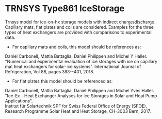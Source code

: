 # TRNSYS Type861 IceStorage
Trnsys model for ice-on-hx storage models with indirect charge/discharge. Capillary mats, flat plates and coils are considered.
Examples for the three types of heat exchangers are provided with comparisons to experimental data.

- For capillary mats and coils, this model should be references as: 

Daniel Carbonell, Mattia Battaglia, Daniel Philippen and Michel Y Haller. "Numerical and experimental evaluation of ice storages with ice on capillary mat heat exchangers for solar-ice systems". International Journal of Refrigeration, Vol 88, pages 383--401, 2018.

- For flat plates this model should be referenced as:

Daniel Carbonell, Mattia Battaglia, Daniel Philippen and Michel Yves Haller. "Ice-Ex - Heat Exchanger Analyses for Ice Storages in Solar and Heat Pump  Applications",		
Institut für Solartechnik SPF for Swiss Federal Office of Energy (SFOE), Research Programme Solar Heat and Heat Storage, CH-3003 Bern,	2017.
	
